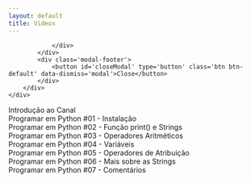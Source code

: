 ```yaml
---
layout: default
title: Videos
---
```


<div class='modal fade' id='youtubeModal' tabindex='-1' role='dialog' aria-labelledby='modalLabel'>
	<div class='modal-dialog' role='document'>
		<div class='modal-content'>
			<div class='modal-body'>
				<div id='videoModal'>
					
				</div>
			</div>
			<div class='modal-footer'>
				<button id='closeModal' type='button' class='btn btn-default' data-dismiss='modal'>Close</button>
			</div>
		</div>
	</div>
</div>
<div class="videoContainer">
	<div class="img">
		<div id='51umZuwk74E' class='video'>
		</div>
		<div class="description">Introdução ao Canal</div>
	</div>
</div>
<div class="videoContainer">
	<div class="img">
		<div id='fkG6Kxh-mWQ' class='video'>
		</div>
		<div class="description">Programar em Python #01 - Instalação</div>
	</div>
</div>
<div class="videoContainer">
	<div class="img">
		<div id='6_nEyXIayA0' class='video'>
		</div>
		<div class="description">Programar em Python #02 - Função print() e Strings</div>
	</div>
</div>
<div class="videoContainer">
	<div class="img">
		<div id='Gj_IiwOOVSs' class='video'>
		</div>
		<div class="description">Programar em Python #03 - Operadores Aritméticos</div>
	</div>
</div>
<div class="videoContainer">
	<div class="img">
		<div id='LIBRw9IO1sk' class='video'>
		</div>
		<div class="description">Programar em Python #04 - Variáveis</div>
	</div>
</div>
<div class="videoContainer">
	<div class="img">
		<div id='ASC94zP4oY4' class='video'>
		</div>
		<div class="description">Programar em Python #05 - Operadores de Atribuição</div>
	</div>
</div>
<div class="videoContainer">
	<div class="img">
		<div id='2a2XVYyRjhY' class='video'>
		</div>
		<div class="description">Programar em Python #06 - Mais sobre as Strings</div>
	</div>
</div>
<div class="videoContainer">
	<div class="img">
		<div id='KBGHi3IV7t8' class='video'>
		</div>
		<div class="description">Programar em Python #07 - Comentários</div>
	</div>
</div>

<script>
	var tag = document.createElement('script');
	var player, firstScriptTag;

	tag.src = 'https://www.youtube.com/iframe_api';
	firstScriptTag = document.getElementsByTagName('script')[0];
	firstScriptTag.parentNode.insertBefore(tag, firstScriptTag);

	function onYouTubeIframeAPIReady() { }

	$('.video').each(function() {
		$(this).css('background-image', 'url(//i.ytimg.com/vi/' + this.id + '/hqdefault.jpg)');
		
		$(document).delegate('#' + this.id, 'click', function() {
			player = new YT.Player('videoModal', {
				videoId: this.id,
				events: {
					'onReady': openModal
				}
			});

			function openModal() {
				$('#youtubeModal').modal({backdrop: 'static'});
				player.setPlaybackQuality('highres');
				player.playVideo();
			};
		});
	});

	$('#closeModal').click(function(){
		player.destroy();
	});
</script>